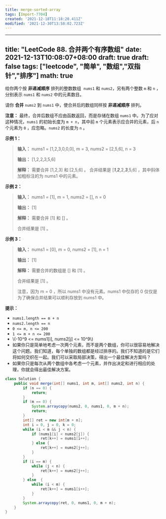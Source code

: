 ```yaml
---
title: merge-sorted-array
tags: [Import-7704]
created: '2021-12-18T11:18:20.411Z'
modified: '2021-12-30T13:58:02.723Z'
---
```


---
title: "LeetCode 88. 合并两个有序数组"
date: 2021-12-13T10:08:07+08:00
draft: true
draft: false
tags: ["leetcode", "简单", "数组","双指针","排序"]
math: true
---

给你两个按 **非递减顺序** 排列的整数数组  `nums1` 和 `nums2`，另有两个整数 `m` 和 `n` ，分别表示 `nums1` 和 `nums2` 中的元素数目。

请你 **合并** `nums2` 到 `nums1` 中，使合并后的数组同样按 **非递减顺序** 排列。

<!--more-->

**注意：** 最终，合并后数组不应由函数返回，而是存储在数组 `nums1` 中。为了应对这种情况，`nums1` 的初始长度为 `m + n`，其中前 `m` 个元素表示应合并的元素，后 `n` 个元素为 `0` ，应忽略。`nums2` 的长度为 `n` 。

**示例 1：**

> **输入：** nums1 = [1,2,3,0,0,0], m = 3, nums2 = [2,5,6], n = 3
> 
> **输出：** [1,2,2,3,5,6]
> 
> **解释：** 需要合并 [1,2,3] 和 [2,5,6] 。
> 合并结果是 [***1***,***2***,2,***3***,5,6] ，其中斜体加粗标注的为 nums1 中的元素。

**示例 2：**

> **输入：** nums1 = [1], m = 1, nums2 = [], n = 0
> 
> **输出：** [1]
> 
> **解释：** 需要合并 [1] 和 [] 。
> 
> 合并结果是 [1] 。

**示例 3：**

> **输入：** nums1 = [0], m = 0, nums2 = [1], n = 1
> 
> **输出：** [1]
> 
> **解释：** 需要合并的数组是 [] 和 [1] 。
> 
> 合并结果是 [1] 。
> 
> 注意，因为 m = 0 ，所以 nums1 中没有元素。nums1 中仅存的 0 仅仅是为了确保合并结果可以顺利存放到 nums1 中。

**提示：**

- `nums1.length == m + n`
- `nums2.length == n`
- `0 <= m, n <= 200`
- `1 <= m + n <= 200`
- \\(-10^9 <= nums1[i], nums2[j] <= 10^9\\)
- 如果你只是简单地考虑一次两个元素，而不是两个数组，你可以很容易地解决这个问题。我们知道，每个单独的数组都是经过排序的。我们不知道的是它们将如何交织在一起。我们可以采取局部决策，得出一个最佳解决方案吗？
- 如果你只是每次从两个数组中各考虑一个元素，并作出决定和进行相应的处理，你就会得出最佳解决方案。

```java
class Solution {
    public void merge(int[] nums1, int m, int[] nums2, int n) {
        if (n == 0) {
            return;
        }
        if (m == 0) {
            System.arraycopy(nums2, 0, nums1, 0, m + n);
            return;
        }
        int[] ret = new int[m + n];
        int i = 0, j = 0, k = 0;
        while (i < m && j < n) {
            if (nums1[i] < nums2[j]) {
                ret[k++] = nums1[i++];
            } else {
                ret[k++] = nums2[j++];
            }
        }
        if (i == m) {
            while (j < n) {
                ret[k++] = nums2[j++];
            }
        } else  {
            while (i < m) {
                ret[k++] = nums1[i++];
            }
        }
        System.arraycopy(ret, 0, nums1, 0, m + n);
    }
}
```
